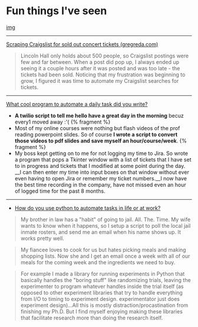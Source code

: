 
# Fun things I've seen

[img](https://imgs.xkcd.com/comics/automation.png)

---


[Scraping Craigslist for sold out concert tickets (gregreda.com)](http://www.gregreda.com/2014/07/27/scraping-craigslist-for-tickets/) 

> Lincoln Hall only holds about 500 people, so Craigslist postings were few and far between. When a post did pop up, I always ended up seeing it a couple hours after it was posted and was too late - the tickets had been sold. Noticing that my frustration was beginning to grow, I figured it was time to automate my Craigslist searches for tickets.


---

[What cool program to automate a daily task did you write?](https://www.reddit.com/r/Python/comments/34982z/what_cool_program_to_automate_a_daily_task_did/)

- __A twilio script to tell me hello have a great day in the morning__ becuz every1 moved away :'( {% fragment %}
- Most of my online courses were nothing but flash videos of the prof reading powerpoint slides. So of course __I wrote a script to convert those videos to pdf slides and save myself an hour/course/week__. {% fragment %}
- My boss kept getting on to me for not logging my time to Jira. So wrote a program that pops a Tkinter window with a list of tickets that I have set to in progress and tickets that I modified at some point during the day. __I can then enter my time into input boxes on that window without ever even having to open Jira or remember my ticket numbers.__I now have the best time recording in the company, have not missed even an hour of logged time for the past 8 months.



---

- [How do you use python to automate tasks in life or at work?](http://www.reddit.com/r/Python/comments/308ucq/how_do_you_use_python_to_automate_tasks_in_life/)

> My brother in law has a "habit" of going to jail. All. The. Time. My wife wants to know when it happens, so I setup a script to poll the local jail inmate rosters, and send me an email when his name shows up. It works pretty well.

> My fiancee loves to cook for us but hates picking meals and making shopping lists. Now she and I get an email once a week with all of our meals for the coming week and the ingredients we need to buy.

> For example I made a library for running experiments in Python that basically handles the "boring stuff" like randomizing trials, leaving the experimenter to program whatever handles inside the trial itself (as opposed to other experiment libraries that try to handle everything from I/O to timing to experiment design. experimentator just does experiment design)...All this is mostly distraction/procastination from finishing my Ph.D. But I find myself enjoying making these libraries that facilitate research more than doing the research itself.


